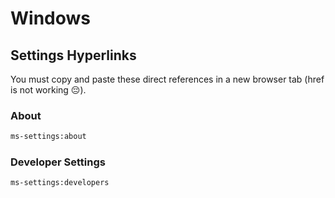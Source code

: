 # Windows

## Settings Hyperlinks

You must copy and paste these direct references in a new browser tab (href is not working 😔).

### About

```txt
ms-settings:about
```

### Developer Settings

```txt
ms-settings:developers
```
